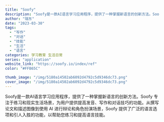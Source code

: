 ```yaml
---
title: "Soofy"
description: "Soofy是一款AI语言学习应用程序，提供了一种掌握新语言的创新方法。Soofy 专注于练习和现实生活场景，为用户提供提"
author: "瑞东"
date: "2023-03-30"
tags:
  - "写作"
  - "对话"
  - "技能"
  - "生活"
  - "语言"
categories: 学习教育 生活日常
series: "application"
website_link: "https://soofy.io/index/ref"
color: "#FFB65C"

thumb_image: "/img/5180a14502ab6092d4792c5d9346dc73.png"
cover_image: "/img/5180a14502ab6092d4792c5d9346dc73.png"
---
```


Soofy是一款AI语言学习应用程序，提供了一种掌握新语言的创新方法。Soofy 专注于练习和现实生活场景，为用户提供提高发音、写作和对话技巧的功能。从撰写论文和描述图像到使用 AI 进行辩论和角色扮演场景，Soofy 提供了广泛的语言选项和引人入胜的功能，以帮助您练习和提高语言技能。